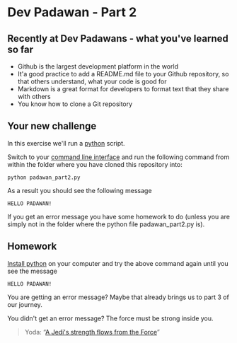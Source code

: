 # Dev Padawan - Part 2

## Recently at Dev Padawans - what you've learned so far

- Github is the largest development platform in the world
- It'a good practice to add a README.md file to your Github repository, so that others understand, what your code is good for
- Markdown is a great format for developers to format text that they share with others
- You know how to clone a Git repository

## Your new challenge

In this exercise we'll run a [python](https://www.python.org/) script.

Switch to your [command line interface](https://en.wikipedia.org/wiki/Command-line_interface) and run the following command from within the folder where you have cloned this repository into:

```
python padawan_part2.py
```

As a result you should see the following message

```
HELLO PADAWAN!
```

If you get an error message you have some homework to do (unless you are simply not in the folder where the python file padawan_part2.py is).

## Homework

[Install python](https://www.python.org/downloads/) on your computer and try the above command again until you see the message

```
HELLO PADAWAN!
```

You are getting an error message? Maybe that already brings us to part 3 of our journey.

You didn't get an error message? The force must be strong inside you.

> Yoda: “[A Jedi's strength flows from the Force](https://www.youtube.com/watch?v=gONQCIevSN0)”

